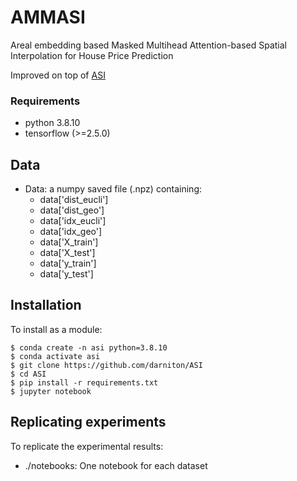 # AMMASI
Areal embedding based Masked Multihead Attention-based Spatial Interpolation for House Price Prediction

Improved on top of [ASI](https://github.com/darniton/ASI/)

### Requirements

* python 3.8.10
* tensorflow (>=2.5.0)

## Data

* Data: a numpy saved file (.npz) containing:
  * data['dist_eucli']
  * data['dist_geo']
  * data['idx_eucli']
  * data['idx_geo']
  * data['X_train']
  * data['X_test']
  * data['y_train']
  * data['y_test']

## Installation
To install as a module:
```
$ conda create -n asi python=3.8.10
$ conda activate asi
$ git clone https://github.com/darniton/ASI
$ cd ASI
$ pip install -r requirements.txt
$ jupyter notebook
```

## Replicating experiments
To replicate the experimental results:

* ./notebooks: One notebook for each dataset
    